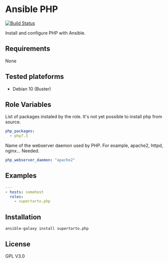 # Ansible PHP
[![Build Status](https://travis-ci.com/supertarto/ansible-php.svg?branch=master)](https://travis-ci.com/supertarto/ansible-php)

Install and configure PHP with Ansible.

## Requirements

None

## Tested plateforms
* Debian 10 (Buster)

## Role Variables
List of packages instaled by the role. It's not yet possible to install php from source.
```yaml
php_packages:
  - php7.3
```
Name of the webserver daemon used by PHP. For example, apache2, httpd, nginx... Needed.
```yaml
php_webserver_daemon: "apache2"
```
## Examples
```yml
---
- hosts: somehost
  roles:
    - supertarto.php
```

## Installation
```
ansible-galaxy install supertarto.php
```
## License
GPL V3.0
